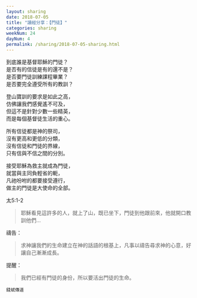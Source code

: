 ```yaml
---
layout: sharing
date: 2018-07-05
title: "讀經分享：【門徒】"
categories: sharing
weekNum: 24
dayNum: 4
permalink: /sharing/2018-07-05-sharing.html
---
```


到底誰是基督耶穌的門徒？  
是否有的信徒是有的還不是？  
是否要門徒訓練課程畢業？  
是否要完全遵受所有的教訓？  

登山寶訓的要求是如此之高，  
仿佛讓我們感覺遙不可及，  
但這不是針對少數一些精英，  
而是每個基督徒生活的重心。  

所有信徒都是神的祭司，  
沒有更高和更低的分類，  
沒有信徒和門徒的界線，  
只有信與不信之間的分別。  

接受耶穌為救主就成為門徒，  
就當與主同負輕省的軛，  
凡祂吩咐的都要接受遵行，  
做主的門徒是大使命的全部。  

太5:1-2
>耶穌看見這許多的人，就上了山，既已坐下，門徒到他跟前來，他就開口教訓他們...

禱告：
>求神讓我們的生命建立在神的話語的根基上，凡事以禱告尋求神的心意，好讓自己漸漸成長。

提醒：
>我們已經有門徒的身份，所以要活出門徒的生命。

`錢斌傳道`
